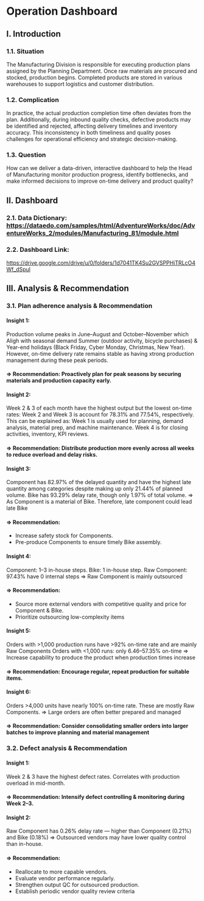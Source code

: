 # Operation Dashboard

## I. Introduction
### 1.1. Situation
The Manufacturing Division is responsible for executing production plans assigned by the Planning Department. Once raw materials are procured and stocked, production begins. Completed products are stored in various warehouses to support logistics and customer distribution.

### 1.2. Complication
In practice, the actual production completion time often deviates from the plan. Additionally, during inbound quality checks, defective products may be identified and rejected, affecting delivery timelines and inventory accuracy. This inconsistency in both timeliness and quality poses challenges for operational efficiency and strategic decision-making.

### 1.3. Question
How can we deliver a data-driven, interactive dashboard to help the Head of Manufacturing monitor production progress, identify bottlenecks, and make informed decisions to improve on-time delivery and product quality?

## II. Dashboard
### 2.1. Data Dictionary: https://dataedo.com/samples/html/AdventureWorks/doc/AdventureWorks_2/modules/Manufacturing_81/module.html

### 2.2. Dashboard Link:
 https://drive.google.com/drive/u/0/folders/1d7041TK4Su2GVSPPHiTRLcO4Wf_dSpul
 
## III. Analysis & Recommendation
### 3.1. Plan adherence analysis & Recommendation
#### Insight 1:
Production volume peaks in June–August and October–November which Aligh with seasonal demand Summer (outdoor activity, bicycle purchases) & Year-end holidays (Black Friday, Cyber Monday, Christmas, New Year). However, on-time delivery rate remains stable as having xtrong production management during these peak periods.
#### => Recommendation: Proactively plan for peak seasons by securing materials and production capacity early.

#### Insight 2: 
Week 2 & 3 of each month have the highest output but the lowest on-time rates: Week 2 and Week 3 is account for  78.31% and 77.54%, respectively. This can be explained as:
Week 1 is usually used for planning, demand analysis, material prep, and machine maintenance.
Week 4 is for closing activities, inventory, KPI reviews.
#### => Recommendation: Distribute production more evenly across all weeks to reduce overload and delay risks.

#### Insight 3:
Component has 82.97% of the delayed quantity and have the highest late quantity among categories despite making up only 21.44% of planned volume.
Bike has 93.29% delay rate, though only 1.97% of total volume.
=> As Component is a material of Bike. Therefore, late component could lead late Bike
#### => Recommendation: 

- Increase safety stock for Components.
- Pre-produce Components to ensure timely Bike assembly.

#### Insight 4: 
Component: 1–3 in-house steps.
Bike: 1 in-house step.
Raw Component: 97.43% have 0 internal steps => Raw Component is mainly outsourced
#### => Recommendation:

- Source more external vendors with competitive quality and price for Component & Bike.
- Prioritize outsourcing low-complexity items

#### Insight 5:
Orders with >1,000 production runs have >92% on-time rate and are mainly Raw Components 
Orders with <1,000 runs: only 6.46–57.35% on-time
=> Increase capability to produce the product when production times increase
#### => Recommendation: Encourage regular, repeat production for suitable items.

#### Insight 6:
Orders >4,000 units have nearly 100% on-time rate. These are mostly Raw Components.	
=> Large orders are often better prepared and managed
#### => Recommendation: Consider consolidating smaller orders into larger batches to improve planning and material management

### 3.2. Defect analysis & Recommendation
#### Insight 1:
Week 2 & 3 have the highest defect rates.
Correlates with production overload in mid-month.
#### => Recommendation: Intensify defect controlling & monitoring during Week 2–3.

#### Insight 2:
Raw Component has 0.26% delay rate — higher than Component (0.21%) and Bike (0.18%)
=> Outsourced vendors may have lower quality control than in-house.
#### => Recommendation: 

- Reallocate to more capable vendors.
- Evaluate vendor performance regularly.
- Strengthen output QC for outsourced production.
- Establish periodic vendor quality review criteria
